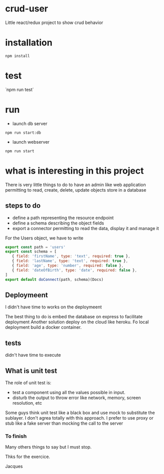 # crud-user
Little react/redux project to show crud behavior

# installation

`npm install`

# test

̀ npm run test`


# run

* launch db server

`npm run start:db`

* launch webserver

`npm run start`

# what is interesting in this project

There is very little things to do to have an admin like web application permitting to read, create, delete, update
objects store in a database 

## steps to do

* define a path representing the resource endpoint
* define a schema describing the object fields
* export a connector permitting to read the data, display it and manage it

For the Users object, we have to write

```jsx
export const path = 'users'
export const schema = [
   { field: 'firstName', type: 'text', required: true },
   { field: 'lastName', type: 'text', required: true },
   { field: 'age', type: 'number', required: false },
   { field: 'dateOfBirth', type: 'date', required: false },
]
export default doConnect(path, schema)(Docs)
```


## Deploymeent

I didn't have time to works on the deploymeent

The best thing to do is embed the database on express to facilitate deployment
Another solution deploy on the cloud like heroku.
Fo local deployment build a docker container.


## tests

didn't have time to execute


## What is unit test

The role of unit test is:
- test a component using all the values possible in input.
- disturb the output to throw error like network, memory, screen resolution, etc


Some guys think unit test like a black box and use mock to substitute the sublayer.
I don't agrea totally with this approach. 
I prefer to use proxy or stub like a fake server than mocking the call to the server




### To finish

Many others things to say but I must stop.


Thks for the exercice.



Jacques
